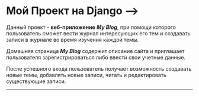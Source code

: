# Мой Проект на Django -->
Данный проект - **веб-приложение** ***My Blog***, при помощи которого пользователь сможет вести журнал интересующих его тем и создавать записи в журнале во время изучения каждой темы.

Домашняя страница  ***My Blog*** содержит описание сайта и приглашает пользователя зарегистрироваться либо ввести свои учетные данные.

После успешного входа пользователь получает возможность создавать новые темы, добавлять новые записи, читать и редактировать существующие записи.

-----------------------